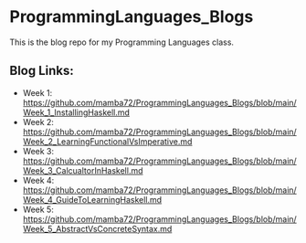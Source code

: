 # ProgrammingLanguages_Blogs
This is the blog repo for my Programming Languages class. 

## Blog Links:
 * Week 1: https://github.com/mamba72/ProgrammingLanguages_Blogs/blob/main/Week_1_InstallingHaskell.md
 * Week 2: https://github.com/mamba72/ProgrammingLanguages_Blogs/blob/main/Week_2_LearningFunctionalVsImperative.md
 * Week 3: https://github.com/mamba72/ProgrammingLanguages_Blogs/blob/main/Week_3_CalcualtorInHaskell.md
 * Week 4: https://github.com/mamba72/ProgrammingLanguages_Blogs/blob/main/Week_4_GuideToLearningHaskell.md
 * Week 5: https://github.com/mamba72/ProgrammingLanguages_Blogs/blob/main/Week_5_AbstractVsConcreteSyntax.md
